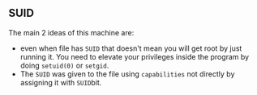 ## SUID
The main 2 ideas of this machine are:
- even when file has `SUID` that doesn't mean you will get root by just running it. You need to elevate your privileges inside the program by doing `setuid(0)` or `setgid`.
- The `SUID` was given to the file using `capabilities` not directly by assigning it with `SUID`bit.